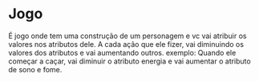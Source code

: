 # Jogo
É jogo onde tem uma construção de um personagem e vc vai atribuir os valores nos atributos dele. A cada ação que ele fizer, vai diminuindo os valores dos atributos e vai aumentando outros. exemplo: Quando ele começar a caçar, vai diminuir o atributo energia e vai aumentar o atributo de sono e fome.
